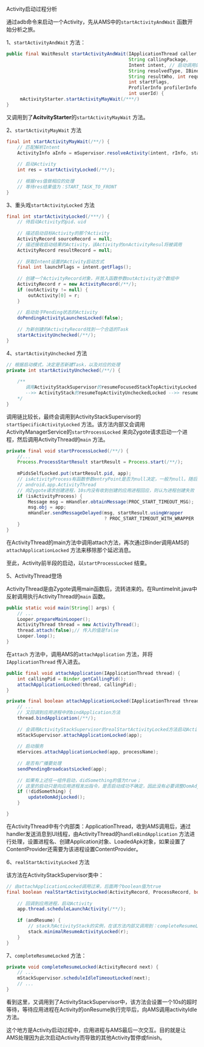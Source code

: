 Activity启动过程分析

通过adb命令来启动一个Activity，先从AMS中的`startActivityAndWait` 函数开始分析之旅。

1、`startActivityAndWait` 方法：

```java
public final WaitResult startActivityAndWait(IApplicationThread caller,// 与应用进程的通信接口
                                             String callingPackage,
                                             Intent intent, // 启动调用的Intent
                                             String resolvedType, IBinder resultTo, 
                                             String resultWho, int requestCode,
                                             int startFlags,
                                             ProfilerInfo profilerInfo, Bundle bOptions, 
                                             int userId) {
     mActivityStarter.startActivityMayWait(/***/)
}
```

又调用到了**AcitvityStarter**的`startActivityMayWait` 方法。

2、`startActivityMayWait` 方法

```java
final int startActivityMayWait(/**/) {
    // 匹配解析Intent
    ActivityInfo aInfo = mSupervisor.resolveActivity(intent, rInfo, startFlags, profilerInfo);
    
    // 启动Activity
    int res = startActivityLocked(/**/);
    
    // 根据res值做相应的处理
    // 等待res结果值为：START_TASK_TO_FRONT
}
```

3、重头戏`startActivityLocked` 方法

```java
final int startActivityLocked(/***/) {
    // 待启动Activity的pid、uid
    
    // 描述启动目标Activity的那个Activity
    ActivityRecord sourceRecord = null;
    // 描述接收启动结果的Activity，该Activity的onActivityResul将被调用
    ActivityRecord resultRecord = null;
    
    // 获取Intent设置的Activity启动方式
    final int launchFlags = intent.getFlags();
    
    // 创建一个ActivityRecord对象，并放入函数参数outActivity这个数组中
    ActivityRecord r = new ActivityRecord(/**/);
    if (outActivity != null) {
        outActivity[0] = r;
    }
    
    // 启动处于Pending状态的Activity
    doPendingActivityLaunchesLocked(false);
    
    // 为新创建的ActivityRecord找到一个合适的Task
    startActivityUnchecked(/**/);
}
```

4、`startActivityUnchecked` 方法

```java
// 根据启动模式，决定是否新建Task，以及对应的处理
private int startActivityUnchecked(/**/) {
    
    /**
       调用ActivityStackSupervisor的resumeFocusedStackTopActivityLocked
       -->> ActivityStack的resumeTopActivityUncheckedLocked -->> resumeTopActivityInnerLocked
    */
}
```

调用链比较长，最终会调用到ActivityStackSupervisor的`startSpecificActivityLocked` 方法。该方法内部又会调用ActivityManagerService的`startProcessLocked` 来向Zygote请求启动一个进程，然后调用ActivityThread的`main` 方法。

```java
private final void startProcessLocked(/**/) {
    //...
    Process.ProcessStartResult startResult = Process.start(/**/);
    
    mPidsSelfLocked.put(startResult.pid, app);
    // isActivityProcess有函数参数entryPoint是否为null决定，一般为null。随后赋值为
    // android.app.ActivityThread
    // 向Zygote请求创建进程，10s内没有收到创建的应用进程回应，则认为进程创建失败
    if (isActivityProcess) {
        Message msg = mHandler.obtainMessage(PROC_START_TIMEOUT_MSG);
        msg.obj = app;
        mHandler.sendMessageDelayed(msg, startResult.usingWrapper
                                    ? PROC_START_TIMEOUT_WITH_WRAPPER : PROC_START_TIMEOUT);
    }    
}
```

在ActivityThread的main方法中调用attach方法，再次通过Binder调用AMS的`attachApplicationLocked` 方法来移除那个延迟消息。

至此，Activity前半段的启动，以`startProcessLocked` 结束。

5、ActivityThread登场

ActivityThread是由Zygote调用main函数后，流转进来的。在RuntimeInit.java中反射调用执行ActivityThread的`main` 函数。

```java
public static void main(String[] args) {
    // ...
    Looper.prepareMainLooper();
    ActivityThread thread = new ActivityThread();
    thread.attach(false);// 传入的值是false
    Looper.loop();
}
```

在`attach` 方法中，调用AMS的`attachApplication` 方法，并将`IApplicationThread` 传入进去。

```java
public final void attachApplication(IApplicationThread thread) {
    int callingPid = Binder.getCallingPid();
    attachApplicationLocked(thread, callingPid);
}

private final boolean attachApplicationLocked(IApplicationThread thread, int pid) {
    // ...
    // 又回调到应用进程中的bindApplication方法
    thread.bindApplication(/**/);
    
    // 会调用ActivityStackSupervisor的realStartActivityLocked方法启动Activity，稍后分析
    mStackSupervisor.attachApplicationLocked(app);
    
    // 启动服务
    mServices.attachApplicationLocked(app, processName);
    
    // 是否有广播要处理
    sendPendingBroadcastsLocked(app);
    
    // 如果有上述任一组件启动，didSomething的值为true；
    // 这里的启动只是向应用进程发出指令，是否启动成功不确定，因此没有必要调整OomAdj的值
    if (!didSomething) {
        updateOomAdjLocked();
    }

}
```

在ActivityThread中有个内部类：ApplicationThread，收到AMS调用后，通过handler发送消息到UI线程，由ActivityThread的`handleBindApplication` 方法进行处理，设置进程名、创建Application对象、LoadedApk对象，如果设置了ContentProvider还需要为该进程设置ContentProvider。

6、`realStartActivityLocked` 方法

该方法在ActivityStackSupervisor类中：

```java
// 由attachApplicationLocked调用过来，后面两个boolean值为true
final boolean realStartActivityLocked(ActivityRecord, ProcessRecord, boolean andResume, boolean checkConfig) {
    
    // 回调到应用进程，启动Activity
    app.thread.scheduleLaunchActivity(/**/);
    
    if (andResume) {
        // stack为ActivityStack的实例，在该方法内部又调用到：completeResumeLocked(r);
        stack.minimalResumeActivityLocked(r);
    }
}
```

7、`completeResumeLocked` 方法：

```java
private void completeResumeLocked(ActivityRecord next) {
    // ...
    mStackSupervisor.scheduleIdleTimeoutLocked(next);
    // ...
}
```

 看到这里，又调用到了ActivityStackSupervisor中，该方法会设置一个10s的超时等待，等待应用进程在Activity的onResume执行完毕后，向AMS调用activityIdle方法。

这个地方是Activity启动过程中，应用进程与AMS最后一次交互。目的就是让AMS处理因为此次启动Activity而导致的其他Activity暂停或finish。